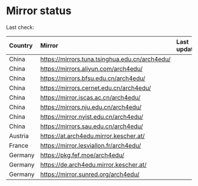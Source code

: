 <script src="./time.js"></script>
# Mirror status
Last check: <script type="text/javascript">localize(1724084695.2426856);</script>

|Country|Mirror|Last update|
|:------|:-----|:----------|
|China|https://mirrors.tuna.tsinghua.edu.cn/arch4edu/|<script type="text/javascript">localize(1724049603);</script>|
|China|https://mirrors.aliyun.com/arch4edu/|<script type="text/javascript">localize(1724049603);</script>|
|China|https://mirrors.bfsu.edu.cn/arch4edu/|<script type="text/javascript">localize(1724049603);</script>|
|China|https://mirrors.cernet.edu.cn/arch4edu/|<script type="text/javascript">localize(1724049603);</script>|
|China|https://mirror.iscas.ac.cn/arch4edu/|<script type="text/javascript">localize(1724049603);</script>|
|China|https://mirrors.nju.edu.cn/arch4edu/|<script type="text/javascript">localize(1724006077);</script>|
|China|https://mirror.nyist.edu.cn/arch4edu/|<script type="text/javascript">localize(1724049603);</script>|
|China|https://mirrors.sau.edu.cn/arch4edu/|<script type="text/javascript">localize(1724049603);</script>|
|Austria|https://at.arch4edu.mirror.kescher.at/|<script type="text/javascript">localize(1724049603);</script>|
|France|https://mirror.lesviallon.fr/arch4edu/|<script type="text/javascript">localize(1724049603);</script>|
|Germany|https://pkg.fef.moe/arch4edu/|<script type="text/javascript">localize(1724049603);</script>|
|Germany|https://de.arch4edu.mirror.kescher.at/|<script type="text/javascript">localize(1724049603);</script>|
|Germany|https://mirror.sunred.org/arch4edu/|<script type="text/javascript">localize(1724049603);</script>|

<script src="./tablefilter/tablefilter.js"></script>
<script src="./table.js"></script>